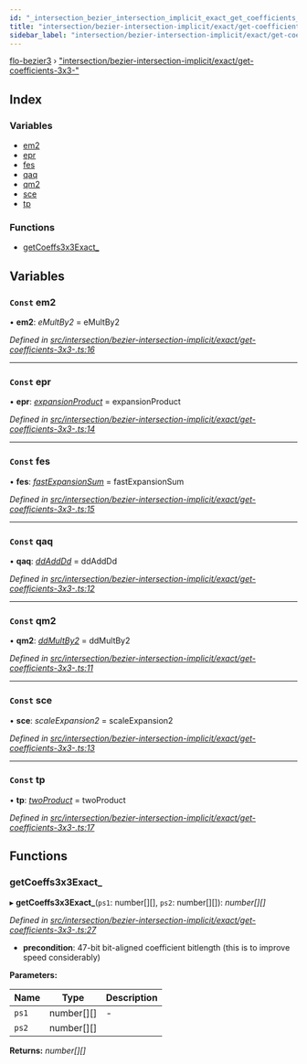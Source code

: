 ```yaml
---
id: "_intersection_bezier_intersection_implicit_exact_get_coefficients_3x3__"
title: "intersection/bezier-intersection-implicit/exact/get-coefficients-3x3-"
sidebar_label: "intersection/bezier-intersection-implicit/exact/get-coefficients-3x3-"
---
```


[flo-bezier3](../globals.md) › ["intersection/bezier-intersection-implicit/exact/get-coefficients-3x3-"](_intersection_bezier_intersection_implicit_exact_get_coefficients_3x3__.md)

## Index

### Variables

* [em2](_intersection_bezier_intersection_implicit_exact_get_coefficients_3x3__.md#const-em2)
* [epr](_intersection_bezier_intersection_implicit_exact_get_coefficients_3x3__.md#const-epr)
* [fes](_intersection_bezier_intersection_implicit_exact_get_coefficients_3x3__.md#const-fes)
* [qaq](_intersection_bezier_intersection_implicit_exact_get_coefficients_3x3__.md#const-qaq)
* [qm2](_intersection_bezier_intersection_implicit_exact_get_coefficients_3x3__.md#const-qm2)
* [sce](_intersection_bezier_intersection_implicit_exact_get_coefficients_3x3__.md#const-sce)
* [tp](_intersection_bezier_intersection_implicit_exact_get_coefficients_3x3__.md#const-tp)

### Functions

* [getCoeffs3x3Exact_](_intersection_bezier_intersection_implicit_exact_get_coefficients_3x3__.md#getcoeffs3x3exact_)

## Variables

### `Const` em2

• **em2**: *eMultBy2* = eMultBy2

*Defined in [src/intersection/bezier-intersection-implicit/exact/get-coefficients-3x3-.ts:16](https://github.com/FlorisSteenkamp/FloBezier/blob/6f79660/src/intersection/bezier-intersection-implicit/exact/get-coefficients-3x3-.ts#L16)*

___

### `Const` epr

• **epr**: *[expansionProduct](_implicit_form_exact_get_implicit_form2_.md#expansionproduct)* = expansionProduct

*Defined in [src/intersection/bezier-intersection-implicit/exact/get-coefficients-3x3-.ts:14](https://github.com/FlorisSteenkamp/FloBezier/blob/6f79660/src/intersection/bezier-intersection-implicit/exact/get-coefficients-3x3-.ts#L14)*

___

### `Const` fes

• **fes**: *[fastExpansionSum](_intersection_bezier_intersection_implicit_inversion_old_.md#fastexpansionsum)* = fastExpansionSum

*Defined in [src/intersection/bezier-intersection-implicit/exact/get-coefficients-3x3-.ts:15](https://github.com/FlorisSteenkamp/FloBezier/blob/6f79660/src/intersection/bezier-intersection-implicit/exact/get-coefficients-3x3-.ts#L15)*

___

### `Const` qaq

• **qaq**: *[ddAddDd](_global_properties_bounds_get_interval_box_get_interval_box_quad_.md#ddadddd)* = ddAddDd

*Defined in [src/intersection/bezier-intersection-implicit/exact/get-coefficients-3x3-.ts:12](https://github.com/FlorisSteenkamp/FloBezier/blob/6f79660/src/intersection/bezier-intersection-implicit/exact/get-coefficients-3x3-.ts#L12)*

___

### `Const` qm2

• **qm2**: *[ddMultBy2](_global_properties_bounds_get_interval_box_get_interval_box_quad_.md#ddmultby2)* = ddMultBy2

*Defined in [src/intersection/bezier-intersection-implicit/exact/get-coefficients-3x3-.ts:11](https://github.com/FlorisSteenkamp/FloBezier/blob/6f79660/src/intersection/bezier-intersection-implicit/exact/get-coefficients-3x3-.ts#L11)*

___

### `Const` sce

• **sce**: *scaleExpansion2* = scaleExpansion2

*Defined in [src/intersection/bezier-intersection-implicit/exact/get-coefficients-3x3-.ts:13](https://github.com/FlorisSteenkamp/FloBezier/blob/6f79660/src/intersection/bezier-intersection-implicit/exact/get-coefficients-3x3-.ts#L13)*

___

### `Const` tp

• **tp**: *[twoProduct](_intersection_bezier_intersection_implicit_inversion_old_.md#twoproduct)* = twoProduct

*Defined in [src/intersection/bezier-intersection-implicit/exact/get-coefficients-3x3-.ts:17](https://github.com/FlorisSteenkamp/FloBezier/blob/6f79660/src/intersection/bezier-intersection-implicit/exact/get-coefficients-3x3-.ts#L17)*

## Functions

###  getCoeffs3x3Exact_

▸ **getCoeffs3x3Exact_**(`ps1`: number[][], `ps2`: number[][]): *number[][]*

*Defined in [src/intersection/bezier-intersection-implicit/exact/get-coefficients-3x3-.ts:27](https://github.com/FlorisSteenkamp/FloBezier/blob/6f79660/src/intersection/bezier-intersection-implicit/exact/get-coefficients-3x3-.ts#L27)*

* **precondition**: 47-bit bit-aligned coefficient bitlength (this is to
improve speed considerably)

**Parameters:**

Name | Type | Description |
------ | ------ | ------ |
`ps1` | number[][] | - |
`ps2` | number[][] |   |

**Returns:** *number[][]*
